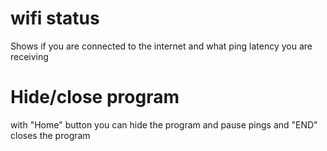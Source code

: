 # wifi status
Shows if you are connected to the internet and what ping latency you are receiving
# Hide/close program
with "Home" button you can hide the program and pause pings and
"END" closes the program
